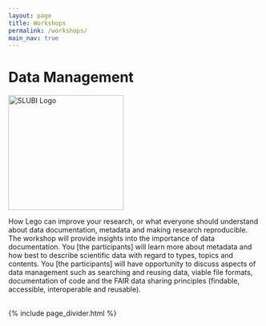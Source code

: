 ```yaml
---
layout: page
title: Workshops
permalink: /workshops/
main_nav: true
---
```


# Data Management

<a href="https://www.slubi.se/">
    <img src="{{ site.baseurl }}/assets/sponsors/SLUBI.png" alt="SLUBI Logo" style="width:230px; height:auto;">
</a>

How Lego can improve your research, or what everyone should understand about data documentation, metadata and making research reproducible.
The workshop will provide insights into the importance of data documentation. You [the participants] will learn more about metadata and how best to describe scientific data with regard to types, topics and contents.
You [the participants] will have opportunity to discuss aspects of data management such as searching and reusing data, viable file formats, documentation of code and the FAIR data sharing principles (findable, accessible, interoperable and reusable).

<br>
 {% include page_divider.html %}
<br>